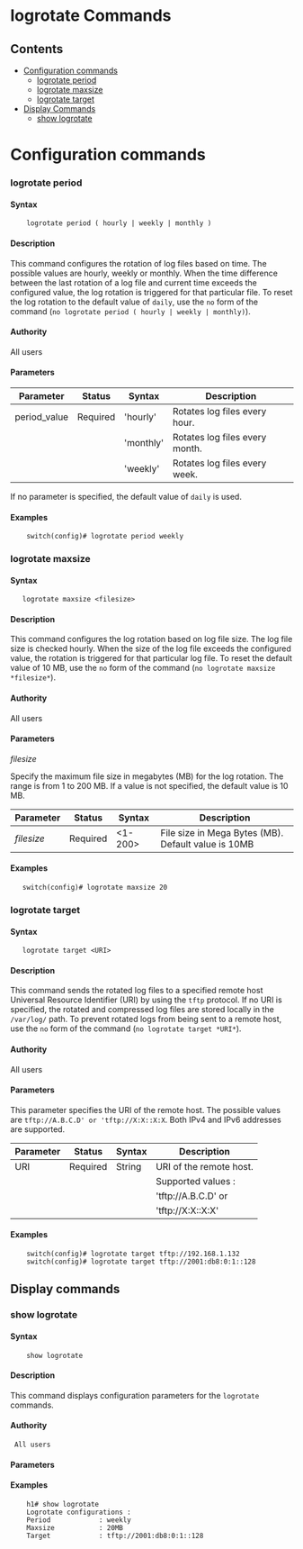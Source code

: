 # logrotate Commands #

## Contents ##

- [Configuration commands](#configuration-commands)
	- [logrotate period](#logrotate-period)
	- [logrotate maxsize](#logrotate-maxsize)
	- [logrotate target](#logrotate-target)
- [Display Commands](#display-commands)
	- [show logrotate](#show-logrotate)

# Configuration commands #
###  logrotate period ###
#### Syntax ####
```
    logrotate period ( hourly | weekly | monthly )
```
#### Description ####

This command configures the rotation of log files based on time. The possible values are hourly, weekly or  monthly. When the time difference between the last rotation of a log file and current time exceeds the configured value, the log rotation is triggered for that particular file. To reset the log rotation to the default value of `daily`, use the `no` form of the command (`no logrotate period ( hourly | weekly | monthly)`).
#### Authority ####

All users

#### Parameters ####

| Parameter | Status   | Syntax | Description          |
|-----------|----------|--------|------------------------|
|   period_value |  Required    |  'hourly'   | Rotates log files every hour.   |
|                |              |  'monthly'  | Rotates log files every month.  |
|                |              |  'weekly'   | Rotates log files every week.   |

If no parameter is specified, the default value of `daily` is used.
#### Examples ####
```
    switch(config)# logrotate period weekly
```

### logrotate maxsize ###

#### Syntax ####
```
   logrotate maxsize <filesize>
```
#### Description ####

This command configures the log rotation based on log file size. The log file size is checked hourly. When the size of the log file exceeds the configured value, the rotation is triggered for that particular log file.
To reset the default value of 10 MB, use the `no` form of the command (`no logrotate maxsize *filesize*`).

#### Authority ####
   All users

#### Parameters ####
  *filesize*

Specify the maximum file size in megabytes (MB) for the log rotation. The range is from 1 to 200 MB. If a value is not specified, the default value is 10 MB.

| Parameter | Status   | Syntax | Description          |
|-----------|----------|--------|------------------------|
|  *filesize*    |  Required    |  <1-200>    | File size in Mega Bytes (MB).  Default value is 10MB    |


#### Examples ####
```
   switch(config)# logrotate maxsize 20
```


### logrotate target ###

#### Syntax ####

```
   logrotate target <URI>
```
#### Description ####
This command sends the rotated log files to a specified remote host Universal Resource Identifier (URI) by using the `tftp` protocol. If no URI is specified, the rotated and compressed log files are stored locally in the `/var/log/` path. To prevent rotated logs from being sent to a remote host, use the `no` form of the command (`no logrotate target *URI*`).
#### Authority ####
   All users
#### Parameters ####

This parameter specifies the URI of the remote host. The possible values are `tftp://A.B.C.D' or 'tftp://X:X::X:X`. Both IPv4 and IPv6 addresses are supported.

| Parameter | Status   | Syntax | Description          |
|-----------|----------|--------|------------------------|
|  URI           |  Required    |  String     | URI of the remote host.         |
|                |              |             | Supported values :              |
|                |              |             | 'tftp://A.B.C.D' or             |
|                |              |             | 'tftp://X:X::X:X'               |


#### Examples ####
```
    switch(config)# logrotate target tftp://192.168.1.132
    switch(config)# logrotate target tftp://2001:db8:0:1::128
```

## Display commands ##
### show logrotate ###
#### Syntax ####
```
    show logrotate
```

#### Description ####
This command displays configuration parameters for the `logrotate` commands.
#### Authority ####
     All users
#### Parameters ####
#### Examples ####
```
    h1# show logrotate
    Logrotate configurations :
    Period            : weekly
    Maxsize           : 20MB
    Target            : tftp://2001:db8:0:1::128
```

